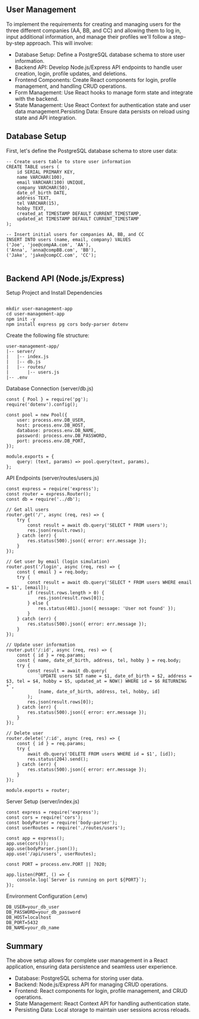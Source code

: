 ## User Management

To implement the requirements for creating and managing users for the three different companies (AA, BB, and CC) and allowing them to log in, input additional information, and manage their profiles we'll follow a step-by-step approach. This will involve:

- Database Setup: Define a PostgreSQL database schema to store user information.
- Backend API: Develop Node.js/Express API endpoints to handle user creation, login, profile updates, and deletions.
- Frontend Components: Create React components for login, profile management, and handling CRUD operations.
- Form Management: Use React hooks to manage form state and integrate with the backend.
- State Management: Use React Context for authentication state and user data management.Persisting Data: Ensure data persists on reload using state and API integration.

##  Database Setup
First, let's define the PostgreSQL database schema to store user data:

```
-- Create users table to store user information
CREATE TABLE users (
    id SERIAL PRIMARY KEY,
    name VARCHAR(100),
    email VARCHAR(100) UNIQUE,
    company VARCHAR(50),
    date_of_birth DATE,
    address TEXT,
    tel VARCHAR(15),
    hobby TEXT,
    created_at TIMESTAMP DEFAULT CURRENT_TIMESTAMP,
    updated_at TIMESTAMP DEFAULT CURRENT_TIMESTAMP
);

-- Insert initial users for companies AA, BB, and CC
INSERT INTO users (name, email, company) VALUES 
('Joe', 'joe@compAA.com', 'AA'),
('Anna', 'anna@compBB.com', 'BB'),
('Jake', 'jake@compCC.com', 'CC');


```
##  Backend API (Node.js/Express)
Setup Project and Install Dependencies

```

mkdir user-management-app
cd user-management-app
npm init -y
npm install express pg cors body-parser dotenv

```
Create the following file structure:

```
user-management-app/
|-- server/
|   |-- index.js
|   |-- db.js
|   |-- routes/
|       |-- users.js
|-- .env

```

Database Connection (server/db.js)

```
const { Pool } = require('pg');
require('dotenv').config();

const pool = new Pool({
    user: process.env.DB_USER,
    host: process.env.DB_HOST,
    database: process.env.DB_NAME,
    password: process.env.DB_PASSWORD,
    port: process.env.DB_PORT,
});

module.exports = {
    query: (text, params) => pool.query(text, params),
};

```

API Endpoints (server/routes/users.js)

```
const express = require('express');
const router = express.Router();
const db = require('../db');

// Get all users
router.get('/', async (req, res) => {
    try {
        const result = await db.query('SELECT * FROM users');
        res.json(result.rows);
    } catch (err) {
        res.status(500).json({ error: err.message });
    }
});

// Get user by email (login simulation)
router.post('/login', async (req, res) => {
    const { email } = req.body;
    try {
        const result = await db.query('SELECT * FROM users WHERE email = $1', [email]);
        if (result.rows.length > 0) {
            res.json(result.rows[0]);
        } else {
            res.status(401).json({ message: 'User not found' });
        }
    } catch (err) {
        res.status(500).json({ error: err.message });
    }
});

// Update user information
router.put('/:id', async (req, res) => {
    const { id } = req.params;
    const { name, date_of_birth, address, tel, hobby } = req.body;
    try {
        const result = await db.query(
            `UPDATE users SET name = $1, date_of_birth = $2, address = $3, tel = $4, hobby = $5, updated_at = NOW() WHERE id = $6 RETURNING *`,
            [name, date_of_birth, address, tel, hobby, id]
        );
        res.json(result.rows[0]);
    } catch (err) {
        res.status(500).json({ error: err.message });
    }
});

// Delete user
router.delete('/:id', async (req, res) => {
    const { id } = req.params;
    try {
        await db.query('DELETE FROM users WHERE id = $1', [id]);
        res.status(204).send();
    } catch (err) {
        res.status(500).json({ error: err.message });
    }
});

module.exports = router;

```

Server Setup (server/index.js)

```
const express = require('express');
const cors = require('cors');
const bodyParser = require('body-parser');
const userRoutes = require('./routes/users');

const app = express();
app.use(cors());
app.use(bodyParser.json());
app.use('/api/users', userRoutes);

const PORT = process.env.PORT || 7020;

app.listen(PORT, () => {
    console.log(`Server is running on port ${PORT}`);
});

```
Environment Configuration (.env)

```
DB_USER=your_db_user
DB_PASSWORD=your_db_password
DB_HOST=localhost
DB_PORT=5432
DB_NAME=your_db_name

```

## Summary

The above setup allows for complete user management in a React application, ensuring data persistence and seamless user experience.
- Database: PostgreSQL schema for storing user data.
- Backend: Node.js/Express API for managing CRUD operations.
- Frontend: React components for login, profile management, and CRUD operations.
- State Management: React Context API for handling authentication state.
- Persisting Data: Local storage to maintain user sessions across reloads.
